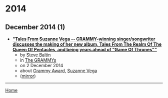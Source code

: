# 2014

## December 2014 (1)

 - [**"Tales From Suzanne Vega -- GRAMMY-winning singer/songwriter discusses the making of her new album, Tales From The Realm Of The Queen Of Pentacles, and being years ahead of "Game Of Thrones""**](https://www.grammy.com/grammys/news/tales-suzanne-vega)
    - by [Steve Baltin](../../../authors/steve-baltin/index.md)
    - in [The GRAMMYs](../../../publications/f-j/the-grammys/index.md)
    - on 2 December 2014
    - about [Grammy Award](../../../topics/grammy-award/index.md), [Suzanne Vega](../../../topics/suzanne-vega/index.md)
    - ([mirror](https://web.archive.org/web/*/https://www.grammy.com/grammys/news/tales-suzanne-vega))

----

[Home](../index.md)
